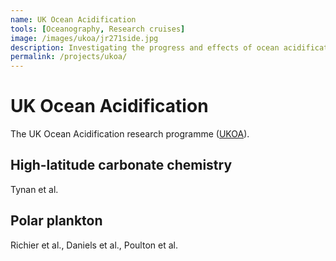 ```yaml
---
name: UK Ocean Acidification
tools: [Oceanography, Research cruises]
image: /images/ukoa/jr271side.jpg
description: Investigating the progress and effects of ocean acidification in sensitive polar regions.
permalink: /projects/ukoa/
---
```


# **UK Ocean Acidification**

The UK Ocean Acidification research programme ([UKOA](https://www.oceanacidification.org.uk)).

## High-latitude carbonate chemistry

Tynan et al.

## Polar plankton

Richier et al., Daniels et al., Poulton et al.
